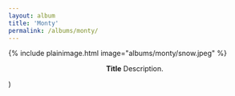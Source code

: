 ```yaml
---
layout: album
title: 'Monty'
permalink: /albums/monty/
---
```

[//]: # (<img style="display: block; margin: auto;" src="...">)

<!--<style>
* {
  box-sizing: border-box;
}

.column2 {
  float: left;
  width: 50%;
  padding: 5px;
}

/* Clearfix (clear floats) */
.row::after {
  content: "";
  clear: both;
  display: table;
}
</style>

<div class="row">
    <div class="column2">
        <img src="..." style="display: block; margin: auto; width:100%;">
    </div>
    <div class="column2">
        <img src="..." style="display: block; margin: auto; width:100%;">
    </div>
</div>-->

{% include plainimage.html image="albums/monty/snow.jpeg" %}
<p style = "text-align: center;">
    <b>Title</b> Description.
</p>)
